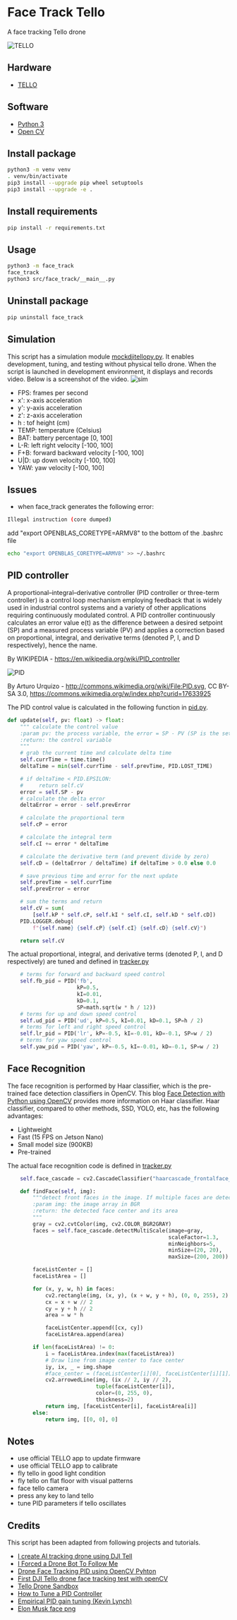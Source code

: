 # Face Track Tello

A face tracking Tello drone

![TELLO](../data/tello.png)

## Hardware

* [TELLO](https://www.ryzerobotics.com/tello)

## Software

* [Python 3](https://www.python.org/)
* [Open CV](https://opencv.org/)

## Install package

```bash
python3 -m venv venv
. venv/bin/activate
pip3 install --upgrade pip wheel setuptools
pip3 install --upgrade -e .
```

## Install requirements

```bash
pip install -r requirements.txt
```

## Usage

```bash
python3 -m face_track
face_track
python3 src/face_track/__main__.py
```

## Uninstall package

```bash
pip uninstall face_track
```

## Simulation

This script has a simulation module [mockdjitellopy.py](./src/face_track/mockdjitellopy.py). It enables development, tuning, and testing without physical tello drone. When the script is launched in development environment, it displays and records video. Below is a screenshot of the video.
![sim](./sim_camera.png)

* FPS: frames per second
* x': x-axis acceleration
* y': y-axis acceleration
* z': z-axis acceleration
* h : tof height (cm)
* TEMP: temperature (Celsius)
* BAT: battery percentage [0, 100]
* L-R: left right velocity [-100, 100]
* F+B: forward backward velocity [-100, 100]
* U|D: up down velocity [-100, 100]
* YAW: yaw velocity [-100, 100]

## Issues

* when face_track generates the following error:

```bash
Illegal instruction (core dumped)
```
  
add "export OPENBLAS_CORETYPE=ARMV8" to the bottom of the .bashrc file

```bash
echo "export OPENBLAS_CORETYPE=ARMV8" >> ~/.bashrc
```

## PID controller

A proportional–integral–derivative controller (PID controller or three-term controller) is a control loop mechanism employing feedback that is widely used in industrial control systems and a variety of other applications requiring continuously modulated control. A PID controller continuously calculates an error value e(t) as the difference between a desired setpoint (SP) and a measured process variable (PV) and applies a correction based on proportional, integral, and derivative terms (denoted P, I, and D respectively), hence the name.

By WIKIPEDIA - <https://en.wikipedia.org/wiki/PID_controller>

![PID](./640px-PID_en.svg.png)

By Arturo Urquizo - <http://commons.wikimedia.org/wiki/File:PID.svg>, CC BY-SA 3.0, <https://commons.wikimedia.org/w/index.php?curid=17633925>

The PID control value is calculated in the following function in [pid.py](./src/face_track/pid.py).

```python
def update(self, pv: float) -> float:
    """ calculate the control value
    :param pv: the process variable, the error = SP - PV (SP is the setpoint, and PV(t) is the process variable)
    :return: the control variable
    """
    # grab the current time and calculate delta time
    self.currTime = time.time()
    deltaTime = min(self.currTime - self.prevTime, PID.LOST_TIME)

    # if deltaTime < PID.EPSILON:
    #     return self.cV
    error = self.SP - pv
    # calculate the delta error
    deltaError = error - self.prevError

    # calculate the proportional term
    self.cP = error

    # calculate the integral term
    self.cI += error * deltaTime

    # calculate the derivative term (and prevent divide by zero)
    self.cD = (deltaError / deltaTime) if deltaTime > 0.0 else 0.0

    # save previous time and error for the next update
    self.prevTime = self.currTime
    self.prevError = error

    # sum the terms and return
    self.cV = sum(
        [self.kP * self.cP, self.kI * self.cI, self.kD * self.cD])
    PID.LOGGER.debug(
        f"{self.name} {self.cP} {self.cI} {self.cD} {self.cV}")

    return self.cV
```

The actual proportional, integral, and derivative terms (denoted P, I, and D respectively) are tuned and defined in [tracker.py](./src/face_track/tracker.py)

```python
    # terms for forward and backward speed control
    self.fb_pid = PID('fb',
                      kP=0.5,
                      kI=0.01,
                      kD=0.1,
                      SP=math.sqrt(w * h / 12))
    # terms for up and down speed control
    self.ud_pid = PID('ud', kP=0.5, kI=0.01, kD=0.1, SP=h / 2)
    # terms for left and right speed control
    self.lr_pid = PID('lr', kP=-0.5, kI=-0.01, kD=-0.1, SP=w / 2)
    # terms for yaw speed control
    self.yaw_pid = PID('yaw', kP=-0.5, kI=-0.01, kD=-0.1, SP=w / 2)
```

## Face Recognition

The face recognition is performed by Haar classifier, which is the pre-trained face detection classifiers in OpenCV. This blog [Face Detection with Python using OpenCV](https://www.datacamp.com/community/tutorials/face-detection-python-opencv) provides more information on Haar classifier. Haar classifier, compared to other methods, SSD, YOLO, etc, has the following advantages:

* Lightweight
* Fast (15 FPS on Jetson Nano)
* Small model size (900KB)
* Pre-trained

The actual face recognition code is defined in [tracker.py](./src/face_track/tracker.py)

```python
    self.face_cascade = cv2.CascadeClassifier("haarcascade_frontalface_default.xml")

    def findFace(self, img):
        """detect front faces in the image. If multiple faces are detected, it returs the face with largest area.
        :param img: the image array in BGR
        :return: the detected face center and its area
        """
        gray = cv2.cvtColor(img, cv2.COLOR_BGR2GRAY)
        faces = self.face_cascade.detectMultiScale(image=gray,
                                                   scaleFactor=1.3,
                                                   minNeighbors=5,
                                                   minSize=(20, 20),
                                                   maxSize=(200, 200))

        faceListCenter = []
        faceListArea = []

        for (x, y, w, h) in faces:
            cv2.rectangle(img, (x, y), (x + w, y + h), (0, 0, 255), 2)
            cx = x + w // 2
            cy = y + h // 2
            area = w * h

            faceListCenter.append([cx, cy])
            faceListArea.append(area)

        if len(faceListArea) != 0:
            i = faceListArea.index(max(faceListArea))
            # Draw line from image center to face center
            iy, ix, _ = img.shape
            #face_center = (faceListCenter[i][0], faceListCenter[i][1])
            cv2.arrowedLine(img, (ix // 2, iy // 2),
                            tuple(faceListCenter[i]),
                            color=(0, 255, 0),
                            thickness=2)
            return img, [faceListCenter[i], faceListArea[i]]
        else:
            return img, [[0, 0], 0]
```

## Notes

* use official TELLO app to update firmware
* use official TELLO app to calibrate
* fly tello in good light condition
* fly tello on flat floor with visual patterns
* face tello camera
* press any key to land tello
* tune PID parameters if tello oscillates

## Credits

This script has been adapted from following projects and tutorials.

* [I create AI tracking drone using DJI Tell](https://www.youtube.com/watch?v=rHY3T7-vK38)
* [I Forced a Drone Bot To Follow Me](https://www.youtube.com/watch?v=4KiH3Fq3olM)
* [Drone Face Tracking PID using OpenCV Pyhton](https://www.youtube.com/watch?v=P2wl3N2JW9c)
* [First DJI Tello drone face tracking test with openCV](https://www.youtube.com/watch?v=WFz5I1iRhLY)
* [Tello Drone Sandbox](https://github.com/youngsoul/tello-sandbox)
* [How to Tune a PID Controller](https://www.youtube.com/watch?v=IB1Ir4oCP5k)
* [Empirical PID gain tuning (Kevin Lynch)](https://www.youtube.com/watch?v=uXnDwojRb1g)
* [Elon Musk face png](https://images.app.goo.gl/iwe2d6kBiLybTh6z8)
